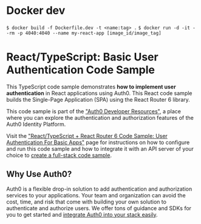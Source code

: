 # Docker dev
`$ docker build -f Dockerfile.dev -t <name:tag> .`
`$ docker run -d -it --rm -p 4040:4040 --name my-react-app [image_id/image_tag]`










# React/TypeScript: Basic User Authentication Code Sample

This TypeScript code sample demonstrates **how to implement user
authentication** in React applications using Auth0. This React code sample
builds the Single-Page Application (SPA) using the React Router 6 library.

This code sample is part of the ["Auth0 Developer
Resources"](https://developer.auth0.com/resources), a place where you can
explore the authentication and authorization features of the Auth0 Identity
Platform.

Visit the ["React/TypeScript + React Router 6 Code Sample: User Authentication
For Basic
Apps"](https://developer.auth0.com/resources/code-samples/spa/react/basic-authentication/typescript-react-router-6)
page for instructions on how to configure and run this code sample and how to
integrate it with an API server of your choice to [create a full-stack code
sample](https://developer.auth0.com/resources/code-samples/full-stack/hello-world/basic-access-control/spa).

## Why Use Auth0?

Auth0 is a flexible drop-in solution to add authentication and authorization
services to your applications. Your team and organization can avoid the cost,
time, and risk that come with building your own solution to authenticate and
authorize users. We offer tons of guidance and SDKs for you to get started and
[integrate Auth0 into your stack
easily](https://developer.auth0.com/resources/code-samples/full-stack).
